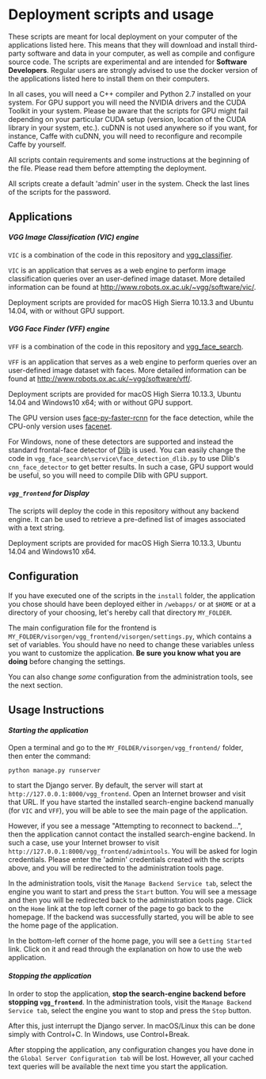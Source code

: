 Deployment scripts and usage
============================

These scripts are meant for local deployment on your computer of the applications listed here. This means that they will download and install third-party software and data in your computer, as well as compile and configure source code. The scripts are experimental and are intended for **Software Developers**. Regular users are strongly advised to use the docker version of the applications listed here to install them on their computers.

In all cases, you will need a C++ compiler and Python 2.7 installed on your system. For GPU support you will need the NVIDIA drivers and the CUDA Toolkit in your system. Please be aware that the scripts for GPU might fail depending on your particular CUDA setup (version, location of the CUDA library in your system, etc.). cuDNN is not used anywhere so if you want, for instance, Caffe with cuDNN, you will need to reconfigure and recompile Caffe by yourself.

All scripts contain requirements and some instructions at the beginning of the file. Please read them before attempting the deployment.

All scripts create a default 'admin' user in the system. Check the last lines of the scripts for the password.

Applications
------------

#### *VGG Image Classification (VIC) engine*

`VIC` is a combination of the code in this repository and [vgg_classifier](https://gitlab.com/vgg/vgg_classifier).

`VIC` is an application that serves as a web engine to perform image classification queries over an user-defined image dataset. More detailed information can be found at <http://www.robots.ox.ac.uk/~vgg/software/vic/>.

Deployment scripts are provided for macOS High Sierra 10.13.3 and Ubuntu 14.04, with or without GPU support.

#### *VGG Face Finder (VFF) engine*

`VFF` is a combination of the code in this repository and [vgg_face_search](https://gitlab.com/vgg/vgg_face_search).

`VFF` is an application that serves as a web engine to perform queries over an user-defined image dataset with faces. More detailed information can be found at <http://www.robots.ox.ac.uk/~vgg/software/vff/>.

Deployment scripts are provided for macOS High Sierra 10.13.3, Ubuntu 14.04 and Windows10 x64; with or without GPU support.

The GPU version uses [face-py-faster-rcnn](https://github.com/playerkk/face-py-faster-rcnn/) for the face detection, while the CPU-only version uses [facenet](https://github.com/davidsandberg/facenet/).

For Windows, none of these detectors are supported and instead the standard frontal-face detector of [Dlib](http://dlib.net/imaging.html) is used. You can easily change the code in `vgg_face_search\service\face_detection_dlib.py` to use Dlib's `cnn_face_detector` to get better results. In such a case, GPU support would be useful, so you will need to compile Dlib with GPU support.

#### *`vgg_frontend` for Display*


The scripts will deploy the code in this repository without any backend engine. It can be used to retrieve a pre-defined list of images associated with a text string.

Deployment scripts are provided for macOS High Sierra 10.13.3, Ubuntu 14.04 and Windows10 x64.

Configuration
-------------

If you have executed one of the scripts in the `install` folder, the application you chose should have been deployed either in `/webapps/` or at `$HOME` or at a directory of your choosing, let's hereby call that directory `MY_FOLDER`.

The main configuration file for the frontend is `MY_FOLDER/visorgen/vgg_frontend/visorgen/settings.py`, which contains a set of variables. You should have no need to change these variables unless you want to customize the application. **Be sure you know what you are doing** before changing the settings.

You can also change *some* configuration from the administration tools, see the next section.

Usage Instructions
------------------

#### *Starting the application*

Open a terminal and go to the `MY_FOLDER/visorgen/vgg_frontend/` folder, then enter the command:

	python manage.py runserver

to start the Django server. By default, the server will start at `http://127.0.0.1:8000/vgg_frontend`. Open an Internet browser and visit that URL. If you have started the installed search-engine backend manually (for `VIC` and `VFF`), you will be able to see the main page of the application.

However, if you see a message "Attempting to reconnect to backend...", then the application cannot contact the installed search-engine backend. In such a case, use your Internet browser to visit `http://127.0.0.1:8000/vgg_frontend/admintools`. You will be asked for login credentials. Please enter the 'admin' credentials created with the scripts above, and you will be redirected to the administration tools page.

In the administration tools, visit the `Manage Backend Service tab`, select the engine you want to start and press the `Start` button. You will see a message and then you will be redirected back to the administration tools page. Click on the `Home` link at the top left corner of the page to go back to the homepage. If the backend was successfully started, you will be able to see the home page of the application.

In the bottom-left corner of the home page, you will see a `Getting Started` link. Click on it and read through the explanation on how to use the web application.

#### *Stopping the application*

In order to stop the application, **stop the search-engine backend before stopping `vgg_frontend`**. In the administration tools, visit the `Manage Backend Service tab`, select the engine you want to stop and press the `Stop` button.

After this, just interrupt the Django server. In macOS/Linux this can be done simply with Control+C. In Windows, use Control+Break.

After stopping the application, any configuration changes you have done in the `Global Server Configuration tab` will be lost. However, all your cached text queries will be available the next time you start the application.
